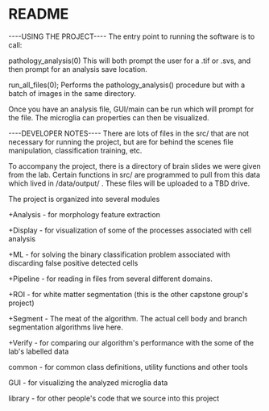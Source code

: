 # README #


----USING THE PROJECT----
The entry point to running the software is to call:

pathology_analysis(0) 
This will both prompt the user for a .tif or .svs, and then prompt for an analysis save location. 

run_all_files(0); 
Performs the pathology_analysis() procedure but with a batch of images in the same directory.

Once you have an analysis file, GUI/main can be run which will prompt for the file. The microglia can properties can then be visualized.

----DEVELOPER NOTES----
There are lots of files in the src/ that are not necessary for running the project, but are for behind the scenes file manipulation, classification training, etc. 

To accompany the project, there is a directory of brain slides we were given from the lab. Certain functions in src/ are programmed to pull from this data which lived in /data/output/ . These files will be uploaded to a TBD drive.

The project is organized into several modules

+Analysis - for morphology feature extraction

+Display - for visualization of some of the processes associated with cell analysis

+ML - for solving the binary classification problem associated with discarding false positive detected cells

+Pipeline - for reading in files from several different domains.

+ROI - for white matter segmentation (this is the other capstone group's project)

+Segment - The meat of the algorithm. The actual cell body and branch segmentation algorithms live here.

+Verify - for comparing our algorithm's performance with the some of the lab's labelled data

common - for common class definitions, utility functions and other tools

GUI - for visualizing the analyzed microglia data

library - for other people's code that we source into this project